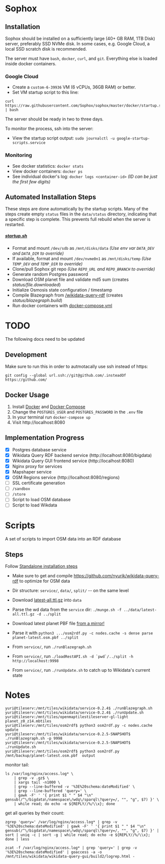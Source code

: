 # Sophox

## Installation

Sophox should be installed on a sufficiently large (40+ GB RAM, 1TB Disk) server, preferably SSD NVMe disk.  In some cases, e.g. Google Cloud, a local SSD scratch disk is recommended.

The server must have `bash`, `docker`, `curl`, and `git`.  Everything else is loaded inside docker containers.

### Google Cloud
* Create a `custom-6-39936` VM (6 vCPUs, 36GB RAM) or better.
* Set VM startup script to this line:
```
curl https://raw.githubusercontent.com/Sophox/sophox/master/docker/startup.sh | bash
```
The server should be ready in two to three days.

To monitor the process, ssh into the server:
* View the startup script output:  `sudo journalctl -u google-startup-scripts.service`

### Monitoring
* See docker statistics:  `docker stats`
* View docker containers:  `docker ps`
* See individual docker's log:  `docker logs <container-id>` _(ID can be just the first few digits)_

## Automated Installation Steps
These steps are done automatically by the startup scripts. Many of the steps create empty `status` files in the `data/status` directory, indicating that a specific step is complete. This prevents full rebuild when the server is restarted. 

##### [startup.sh](docker/startup.sh)
* Format and mount `/dev/sdb` as `/mnt/disks/data` _(Use env var `DATA_DEV` and `DATA_DIR` to override)_
* If available, format and mount `/dev/nvme0n1` as `/mnt/disks/temp` _(Use `TEMP_DEV` and `TEMP_DIR` to override)_
* Clone/pull Sophox git repo _(Use `REPO_URL` and `REPO_BRANCH` to override)_
* Generate random Postgres password
* Download OSM planet file and validate md5 sum   (creates _status/file.downloaded_)
* Initialize Osmosis state configuration / timestamp
* Compile Blazegraph from [/wikidata-query-rdf](wikidata-query-rdf)  (creates _status/blazegraph.build_)
* Run docker containers with [docker-compose.yml](docker/docker-compose.yml)




# TODO
The following docs need to be updated

## Development

Make sure to run this in order to autmotacally use ssh instead of https:
```
git config --global url.ssh://git@github.com/.insteadOf https://github.com/
```

## Docker Usage

1.  Install [Docker](https://www.docker.com/community-edition) and [Docker Compose](https://docs.docker.com/compose/install/)
2.  Change the `POSTGRES_USER` and `POSTGRES_PASSWORD` in the `.env` file
3.  In your terminal run `docker-compose up`
4.  Visit http://localhost:8080

## Implementation Progress

- [x] Postgres database service
- [x] Wikidata Query RDF backend service (http://localhost:8080/bigdata)
- [x] Wikidata Query GUI frontend service (http://localhost:8080)
- [x] Nginx proxy for services
- [x] Mapshaper service
- [x] OSM Regions service (http://localhost:8080/regions)
- [ ] SSL certificate generation
- [ ] `/sandbox`
- [ ] `/store`
- [ ] Script to load OSM database
- [ ] Script to load Wikdata

# Scripts
A set of scripts to import OSM data into an RDF database

## Steps
Follow [Standalone installation steps](https://www.mediawiki.org/wiki/Wikidata_query_service/User_Manual#Standalone_service)
* Make sure to get and compile https://github.com/nyurik/wikidata-query-rdf to optimize for OSM data
* Dir structure: `service/`, `data/`, `split/` -- on the same level
* Download [latest-all.ttl.gz](https://dumps.wikimedia.org/wikidatawiki/entities/) into `data`
* Parse the wd data from the `service` dir:  `./munge.sh -f ../data/latest-all.ttl.gz -d ../split`
* Download latest planet PBF file [from a mirror!](https://wiki.openstreetmap.org/wiki/Planet.osm)
* Parse it with `python3 .../osm2rdf.py -c nodes.cache -s dense parse planet-latest.osm.pbf ../split`

* From `service/`, run `./runBlazegraph.sh`
* From `service/`, run ```./loadRestAPI.sh -d `pwd`/../split -h http://localhost:9998```
* From `service/`, run `./runUpdate.sh` to catch up to Wikidata's current state



# Notes
```
yuri@tileserv:/mnt/tiles/wikidata/service-0.2.4$ ./runBlazegraph.sh
yuri@tileserv:/mnt/tiles/wikidata/service-0.2.4$ ./runUpdate.sh
yuri@tileserv:/mnt/tiles/openmaptilestileserver-gl-light planet_z0_z14.mbtiles
yuri@tileserv:/mnt/tiles/osm2rdf$ python3 osm2rdf.py -c nodes.cache update
yuri@tileserv:/mnt/tiles/wikidata/service-0.2.5-SNAPSHOT$ ./runBlazegraph.sh -p 9998
yuri@tileserv:/mnt/tiles/wikidata/service-0.2.5-SNAPSHOT$ ./runUpdate.sh
yuri@tileserv:/mnt/tiles/osm2rdf$ python3 osm2rdf.py /mnt/backup/planet-latest.osm.pbf  output
```

monitor tail:
```
ls /var/log/nginx/access.log* \
    | grep -v .gz$ \
    | xargs tail -n1000 \
    | grep --line-buffered -v '%3E%20schema:dateModified' \
    | grep --line-buffered 'query=' \
    | gawk -F' ' '{ print $1 " " $4 "\n" gensub(/^\/bigdata\/namespace\/wdq\/sparql\?query=/, "", "g", $7) }' \
    | while read; do echo -e ${REPLY//%/\\x}; done

```

get all queries by their count:
```
zgrep 'query=' /var/log/nginx/access.log* | grep -v '%3E%20schema:dateModified' | gawk -F' ' '{ print $1 " " $4 "\n" gensub(/^\/bigdata\/namespace\/wdq\/sparql\?query=/, "", "g", $7) }' | sort | uniq -c | sort -g | while read; do echo -e ${REPLY//%/\\x}; done | less
```

```
zcat -f /var/log/nginx/access.log* | grep 'query=' | grep -v '%3E%20schema:dateModified' | goaccess -a -o /mnt/tiles/wikidata/wikidata-query-gui/build2/logrep.html -
```
